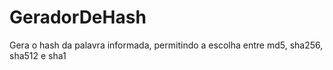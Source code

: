 # GeradorDeHash
Gera o hash da palavra informada, permitindo a escolha entre md5, sha256, sha512 e sha1
